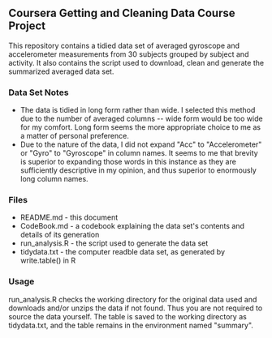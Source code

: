 ## Coursera Getting and Cleaning Data Course Project
This repository contains a tidied data set of averaged gyroscope and accelerometer measurements from 30 subjects grouped by subject and activity.
It also contains the script used to download, clean and generate the summarized averaged data set.
### Data Set Notes
* The data is tidied in long form rather than wide. I selected this method due to the number of averaged columns -- wide form would be too wide for my comfort.
Long form seems the more appropriate choice to me as a matter of personal preference.
* Due to the nature of the data, I did not expand "Acc" to "Accelerometer" or "Gyro" to "Gyroscope" in column names. It seems to me that brevity is superior to
expanding those words in this instance as they are sufficiently descriptive in my opinion, and thus superior to enormously long column names.
### Files
* README.md - this document
* CodeBook.md - a codebook explaining the data set's contents and details of its generation
* run_analysis.R - the script used to generate the data set
* tidydata.txt - the computer readble data set, as generated by write.table() in R
### Usage
run_analysis.R checks the working directory for the original data used and downloads and/or unzips the data if not found. Thus you are not required
to source the data yourself. The table is saved to the working directory as tidydata.txt, and the table remains in the environment named "summary".

